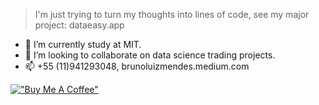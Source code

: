 
> I'm just trying to turn my thoughts into lines of code, see my major project: dataeasy.app 

- 🌱 I’m currently study at MIT.
- 💞️ I’m looking to collaborate on data science trading projects.
- 📫 +55 (11)941293048, brunoluizmendes.medium.com

[!["Buy Me A Coffee"](https://www.buymeacoffee.com/assets/img/custom_images/orange_img.png)](https://www.buymeacoffee.com/brunoluizmendes)

